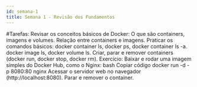 ```yaml
---
id: semana-1
title: Semana 1 - Revisão dos Fundamentos
---
```


#Tarefas:
Revisar os conceitos básicos de Docker:
O que são containers, imagens e volumes.
Relação entre containers e imagens.
Praticar os comandos básicos:
docker container ls, docker ps, docker container ls -a.
docker image ls, docker volume ls.
Criar, parar e remover containers (docker run, docker stop, docker rm).
Exercício:
Baixar e rodar uma imagem simples do Docker Hub, como o Nginx:
bash
Copiar código
docker run -d -p 8080:80 nginx
Acessar o servidor web no navegador (http://localhost:8080).
Parar e remover o container.

